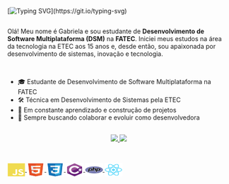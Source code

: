 [![Typing SVG](https://readme-typing-svg.herokuapp.com/?color=FF97Cf&size=35&center=true&vCenter=true&width=1000&lines=Welcome+To+My+Profile!)](https://git.io/typing-svg)


##
Olá! Meu nome é Gabriela e sou estudante de **Desenvolvimento de Software Multiplataforma (DSM)** na **FATEC**. Iniciei meus estudos na área da tecnologia na ETEC aos 15 anos e, desde então, sou apaixonada por desenvolvimento de sistemas, inovação e tecnologia.

<br>

* 🎓 Estudante de Desenvolvimento de Software Multiplataforma na FATEC
* 🛠️ Técnica em Desenvolvimento de Sistemas pela ETEC
* 🚀 Em constante aprendizado e construção de projetos
* 🔗 Sempre buscando colaborar e evoluir como desenvolvedora


##


<div align="center">
  <a href="https://github.com/gabrieelapl">
  <img height="160em" src="https://github-readme-stats.vercel.app/api?username=gabrieelapl&show_icons=true&theme=dracula&include_all_commits=true&count_private=true"/>
  <img height="160em" src="https://github-readme-stats.vercel.app/api/top-langs/?username=gabrieelapl&layout=compact&langs_count=7&theme=dracula"/>
</div>

  ##
  
<div style="display: inline_block"><br>
  <img align="center" alt="Gabriela-Js" height="30" width="40" src="https://raw.githubusercontent.com/devicons/devicon/master/icons/javascript/javascript-plain.svg">
  <img align="center" alt="Gabriela-HTML" height="30" width="40" src="https://raw.githubusercontent.com/devicons/devicon/master/icons/html5/html5-original.svg">
  <img align="center" alt="Gabriela-CSS" height="30" width="40" src="https://raw.githubusercontent.com/devicons/devicon/master/icons/css3/css3-original.svg">
  <img align="center" alt="Gabriela-Csharp" height="30" width="40" src="https://raw.githubusercontent.com/devicons/devicon/master/icons/csharp/csharp-original.svg">
  <img align="center" alt="Gabriela-PHP" height="30" width="40" src="https://raw.githubusercontent.com/devicons/devicon/master/icons/php/php-original.svg">
  <img align="center" alt="Gabriela-React" height="30" width="40" src="https://raw.githubusercontent.com/devicons/devicon/master/icons/react/react-original.svg">
</div>
  
